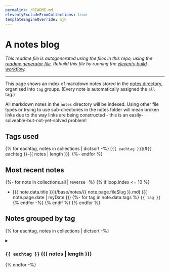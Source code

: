 ```yaml
---
permalink: /README.md
eleventyExcludeFromCollections: true
templateEngineOverride: njk
---
```

# A notes blog

_This readme file is autogenerated using the files in this repo, using the [readme generator file](/base/create-readme.md). Rebuild this file by running the [eleventy build workflow](learn/actions/workflows/eleventy-build.yaml)._

---

This page shows an index of markdown notes stored in the [notes directory](/base/notes/), organised into `tag` groups. (Every note is automatically assigned the `all` tag.)

All markdown notes in the `notes` directory will be indexed. Using other file types or trying to use sub-directories in the notes folder will mean broken links due to the way links are being constructed - this is an easily-solveable-but-not-yet-solved problem!

## Tags used

{% for eachtag, notes in collections | dictsort -%}
[`{{ eachtag }}`](#{{ eachtag }}-{{ notes | length }})&#8197;
{%- endfor %}

## Most recent notes

{%- for note in collections.all | reverse -%}
{% if loop.index <= 10 %}
- [{{ note.data.title }}](/base/notes/{{ note.page.fileSlug }}.md) ({{ note.page.date | myDate }})
  {%- for tag in note.data.tags %} `{{ tag }}`{% endfor -%}
{% endif %}
{% endfor %}

## Notes grouped by tag

{% for eachtag, notes in collections | dictsort -%}
<details>
<summary>

### `{{ eachtag }}` ({{ notes | length }})</summary>
{% for note in notes | reverse -%}
- [{{ note.data.title }}](/base/notes/{{ note.page.fileSlug }}.md) ({{ note.page.date | myDate }})
  {%- for tag in note.data.tags %} `{{ tag }}`{% endfor %}
{% endfor -%}
---
</details>
{% endfor -%}
